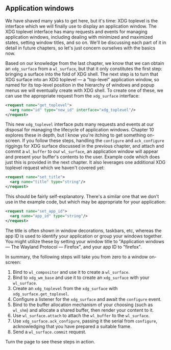## Application windows

We have shaved many yaks to get here, but it's time: XDG toplevel is the
interface which we will finally use to display an application window. The XDG
toplevel interface has many requests and events for managing application
windows, including dealing with minimized and maximized states, setting window
titles, and so on. We'll be discussing each part of it in detail in future
chapters, so let's just concern ourselves with the basics now.

Based on our knowledge from the last chapter, we know that we can obtain an
`xdg_surface` from a `wl_surface`, but that it only constitutes the first step:
bringing a surface into the fold of XDG shell. The next step is to turn that XDG
surface into an XDG toplevel &mdash; a "top-level" application window, so named
for its top-level position in the hierarchy of windows and popup menus we will
eventually create with XDG shell. To create one of these, we can use the
appropriate request from the `xdg_surface` interface:

```xml
<request name="get_toplevel">
  <arg name="id" type="new_id" interface="xdg_toplevel"/>
</request>
```

This new `xdg_toplevel` interface puts many requests and events at our disposal
for managing the lifecycle of application windows. Chapter 10 explores these in
depth, but I know you're itching to get something on-screen. If you follow these
steps, handling the `configure` and `ack_configure` riggings for XDG surface
discussed in the previous chapter, and attach and commit a `wl_buffer` to our
`wl_surface`, an application window will appear and present your buffer's
contents to the user. Example code which does just this is provided in the next
chapter. It also leverages one additional XDG toplevel request which we haven't
covered yet:

```xml
<request name="set_title">
  <arg name="title" type="string"/>
</request>
```

This should be fairly self-explanatory. There's a similar one that we don't use
in the example code, but which may be appropriate for your application:

```xml
<request name="set_app_id">
  <arg name="app_id" type="string"/>
</request>
```

The title is often shown in window decorations, taskbars, etc, whereas the app
ID is used to identify your application or group your windows together. You
might utilize these by setting your window title to "Application windows &mdash; 
The Wayland Protocol &mdash; Firefox", and your app ID to "firefox".

In summary, the following steps will take you from zero to a window on-screen:

1. Bind to `wl_compositor` and use it to create a `wl_surface`.
1. Bind to `xdg_wm_base` and use it to create an `xdg_surface` with your
   `wl_surface`.
1. Create an `xdg_toplevel` from the `xdg_surface` with
   `xdg_surface.get_toplevel`.
1. Configure a listener for the `xdg_surface` and await the `configure` event.
1. Bind to the buffer allocation mechanism of your choosing (such as `wl_shm`)
   and allocate a shared buffer, then render your content to it.
1. Use `wl_surface.attach` to attach the `wl_buffer` to the `wl_surface`.
1. Use `xdg_surface.ack_configure`, passing it the serial from `configure`,
   acknowledging that you have prepared a suitable frame.
1. Send a `wl_surface.commit` request.

Turn the page to see these steps in action.

